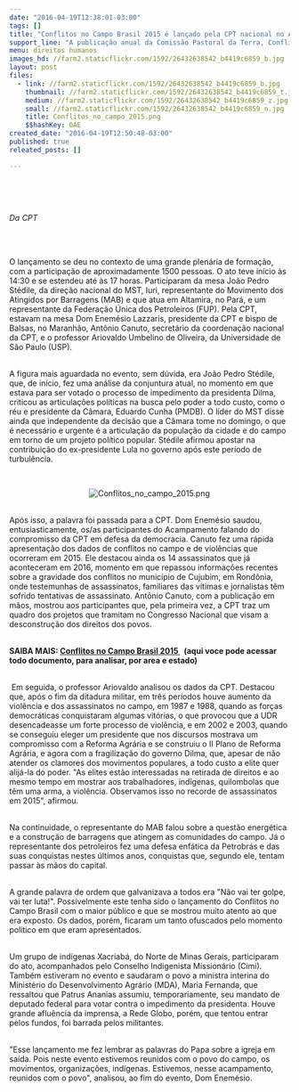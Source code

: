 ```yaml
---
date: "2016-04-19T12:38:01-03:00"
tags: []
title: "Conflitos no Campo Brasil 2015 é lançado pela CPT nacional no Acampamento Nacional pela Democracia, em Brasília e em Maraba."
support_line: "A publicação anual da Comissão Pastoral da Terra, Conflitos no Campo Brasil 2015, foi lançada na última sexta-feira (15) em ato no Acampamento Nacional pela Democracia e Contra o Golpe, em frente ao Estádio Mané Garrincha, em Brasília."
menu: direitos humanos
images_hd: //farm2.staticflickr.com/1592/26432638542_b4419c6859_b.jpg
layout: post
files:
  - link: //farm2.staticflickr.com/1592/26432638542_b4419c6859_b.jpg
    thumbnail: //farm2.staticflickr.com/1592/26432638542_b4419c6859_t.jpg
    medium: //farm2.staticflickr.com/1592/26432638542_b4419c6859_z.jpg
    small: //farm2.staticflickr.com/1592/26432638542_b4419c6859_n.jpg
    title: Conflitos_no_campo_2015.png
    $$hashKey: 0AE
created_date: "2016-04-19T12:50:48-03:00"
published: true
releated_posts: []

---
```

<p>&nbsp;</p>

<p>&nbsp;</p>

<p><em>Da CPT</em></p>

<p>&nbsp;</p>

<p><br />
O lan&ccedil;amento se deu no contexto de uma grande plen&aacute;ria de forma&ccedil;&atilde;o, com a participa&ccedil;&atilde;o de aproximadamente 1500 pessoas. O ato teve in&iacute;cio &agrave;s 14:30 e se estendeu at&eacute; &agrave;s 17 horas. Participaram da mesa Jo&atilde;o Pedro St&eacute;dile, da dire&ccedil;&atilde;o nacional do MST, Iuri, representante do Movimento dos Atingidos por Barragens (MAB) e que atua em Altamira, no Par&aacute;, e um representante da Federa&ccedil;&atilde;o &Uacute;nica dos Petroleiros (FUP). Pela CPT, estavam na mesa Dom Enem&eacute;sio Lazzaris, presidente da CPT e bispo de Balsas, no Maranh&atilde;o, Ant&ocirc;nio Canuto, secret&aacute;rio da coordena&ccedil;&atilde;o nacional da CPT, e o professor Ariovaldo Umbelino de Oliveira, da Universidade de S&atilde;o Paulo (USP).</p>

<p><br />
A figura mais aguardada no evento, sem d&uacute;vida, era Jo&atilde;o Pedro St&eacute;dile, que, de in&iacute;cio, fez uma an&aacute;lise da conjuntura atual, no momento em que estava&nbsp;para ser votado o processo de impedimento da presidenta Dilma, criticou as articula&ccedil;&otilde;es pol&iacute;ticas na busca pelo poder a todo custo, como o r&eacute;u e presidente da C&acirc;mara, Eduardo Cunha (PMDB). O l&iacute;der do MST disse ainda que independente da decis&atilde;o que a C&acirc;mara tome&nbsp;no domingo, o que &eacute; necess&aacute;rio e urgente &eacute; a articula&ccedil;&atilde;o da popula&ccedil;&atilde;o da cidade e do campo em torno de um projeto pol&iacute;tico popular. St&eacute;dile afirmou apostar na contribui&ccedil;&atilde;o do ex-presidente Lula no governo ap&oacute;s este per&iacute;odo de turbul&ecirc;ncia.</p>

<p>&nbsp;</p>

<p style="text-align:center"><img alt="Conflitos_no_campo_2015.png" src="//farm2.staticflickr.com/1592/26432638542_b4419c6859_b.jpg" /></p>

<p><br />
Ap&oacute;s isso, a palavra foi passada para a CPT. Dom Enem&eacute;sio saudou, entusiasticamente, os/as participantes do Acampamento falando do compromisso da CPT em defesa da democracia. Canuto fez uma r&aacute;pida apresenta&ccedil;&atilde;o dos dados de conflitos no campo e de viol&ecirc;ncias que ocorreram em 2015. Ele destacou ainda os 14 assassinatos que j&aacute; aconteceram em 2016, momento em que repassou informa&ccedil;&otilde;es recentes sobre a gravidade dos conflitos no munic&iacute;pio de Cujubim, em Rond&ocirc;nia, onde testemunhas de assassinatos, familiares das v&iacute;timas e jornalistas t&ecirc;m sofrido tentativas de assassinato. Ant&ocirc;nio Canuto, com a publica&ccedil;&atilde;o em m&atilde;os, mostrou aos participantes que, pela primeira vez, a CPT traz um quadro dos projetos que tramitam no Congresso Nacional que visam a desconstru&ccedil;&atilde;o dos direitos dos povos.</p>

<p><br />
<strong>SAIBA MAIS: <a href="http://www.cptnacional.org.br/index.php/publicacoes-2/destaque/3175-conflitos-no-campo-brasil-2015">Conflitos no Campo Brasil 2015 </a>&nbsp; (aqui voce pode acessar todo documento, para analisar, por area e estado)</strong></p>

<p><br />
&nbsp;Em seguida, o professor Ariovaldo analisou os dados da CPT. Destacou que, ap&oacute;s o fim da ditadura militar, em tr&ecirc;s per&iacute;odos houve aumento da viol&ecirc;ncia e dos assassinatos no campo, em 1987 e 1988, quando as for&ccedil;as democr&aacute;ticas conquistaram algumas vit&oacute;rias, o que provocou que a UDR desencadeasse um forte processo de viol&ecirc;ncia, e em 2002 e 2003, quando se conseguiu eleger um presidente que nos discursos mostrava um compromisso com a Reforma Agr&aacute;ria e se construiu o II Plano de Reforma Agr&aacute;ria, e agora com a fragiliza&ccedil;&atilde;o do governo Dilma, que, apesar de n&atilde;o atender os clamores dos movimentos populares, a todo custo a elite quer alij&aacute;-la do poder. &quot;As elites est&atilde;o interessadas na retirada de direitos e ao mesmo tempo em mostrar aos trabalhadores, ind&iacute;genas, quilombolas que t&ecirc;m uma arma, a viol&ecirc;ncia. Observamos isso no recorde de assassinatos em 2015&quot;, afirmou.</p>

<p><br />
Na continuidade, o representante do MAB falou sobre a quest&atilde;o energ&eacute;tica e a constru&ccedil;&atilde;o de barragens que atingem as comunidades do campo. J&aacute; o representante dos petroleiros fez uma defesa enf&aacute;tica da Petrobr&aacute;s e das suas conquistas nestes &uacute;ltimos anos, conquistas que, segundo ele, tentam passar &agrave;s m&atilde;os do capital.</p>

<p><br />
A grande palavra de ordem que galvanizava a todos era &quot;N&atilde;o vai ter golpe, vai ter luta!&quot;. Possivelmente este tenha sido o lan&ccedil;amento do Conflitos no Campo Brasil com o maior p&uacute;blico e que se mostrou muito atento ao que era exposto. Os dados, por&eacute;m, ficaram um tanto ofuscados pelo momento pol&iacute;tico em que eram apresentados.</p>

<p><br />
Um grupo de ind&iacute;genas Xacriab&aacute;, do Norte de Minas Gerais, participaram do ato, acompanhados pelo Conselho Indigenista Mission&aacute;rio (Cimi). Tamb&eacute;m estiveram no evento e saudaram o povo a ministra interina do Minist&eacute;rio do Desenvolvimento Agr&aacute;rio (MDA), Maria Fernanda, que ressaltou que Patrus Ananias assumiu, temporariamente, seu mandato de deputado federal para votar contra o impedimento da presidenta. Houve grande aflu&ecirc;ncia da imprensa, a Rede Globo, por&eacute;m, que tentou entrar pelos fundos, foi barrada pelos militantes.</p>

<p><br />
&quot;Esse lan&ccedil;amento me fez lembrar as palavras do Papa sobre a igreja em sa&iacute;da. Pois neste evento estivemos reunidos com o povo do campo, os movimentos, organiza&ccedil;&otilde;es, ind&iacute;genas. Estivemos, nesse acampamento, reunidos com o povo&quot;, analisou, ao fim do evento, Dom Enem&eacute;sio.</p>
